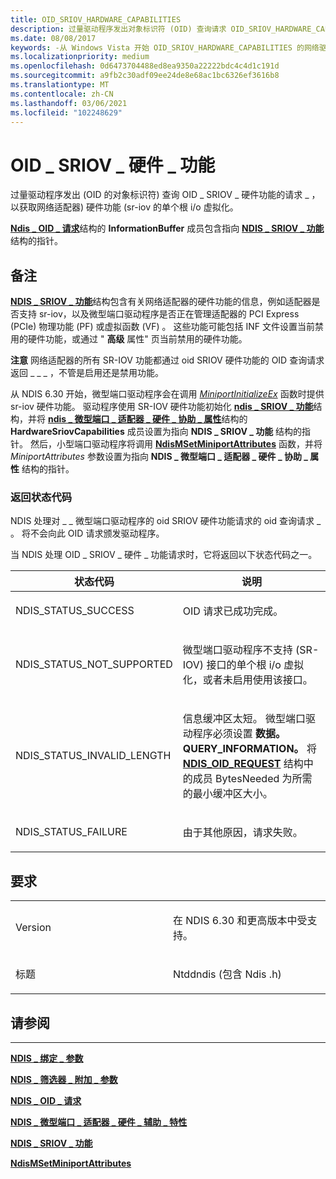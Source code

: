 ```yaml
---
title: OID_SRIOV_HARDWARE_CAPABILITIES
description: 过量驱动程序发出对象标识符 (OID) 查询请求 OID_SRIOV_HARDWARE_CAPABILITIES 获取网络适配器的单个根 i/o 虚拟化 (SR-IOV) 硬件功能。
ms.date: 08/08/2017
keywords: -从 Windows Vista 开始 OID_SRIOV_HARDWARE_CAPABILITIES 的网络驱动程序
ms.localizationpriority: medium
ms.openlocfilehash: 0d6473704488ed8ea9350a22222bdc4c4d1c191d
ms.sourcegitcommit: a9fb2c30adf09ee24de8e68ac1bc6326ef3616b8
ms.translationtype: MT
ms.contentlocale: zh-CN
ms.lasthandoff: 03/06/2021
ms.locfileid: "102248629"
---
```

# <a name="oid_sriov_hardware_capabilities"></a>OID \_ SRIOV \_ 硬件 \_ 功能


过量驱动程序发出 (OID 的对象标识符) 查询 OID \_ SRIOV \_ 硬件功能的请求 \_ ，以获取网络适配器) 硬件功能 (sr-iov 的单个根 i/o 虚拟化。

[**Ndis \_ OID \_ 请求**](/windows-hardware/drivers/ddi/oidrequest/ns-oidrequest-ndis_oid_request)结构的 **InformationBuffer** 成员包含指向 [**NDIS \_ SRIOV \_ 功能**](/windows-hardware/drivers/ddi/ntddndis/ns-ntddndis-_ndis_sriov_capabilities)结构的指针。

<a name="remarks"></a>备注
-------

[**NDIS \_ SRIOV \_ 功能**](/windows-hardware/drivers/ddi/ntddndis/ns-ntddndis-_ndis_sriov_capabilities)结构包含有关网络适配器的硬件功能的信息，例如适配器是否支持 sr-iov，以及微型端口驱动程序是否正在管理适配器的 PCI Express (PCIe) 物理功能 (PF) 或虚拟函数 (VF) 。 这些功能可能包括 INF 文件设置当前禁用的硬件功能，或通过 " **高级** 属性" 页当前禁用的硬件功能。

**注意**  网络适配器的所有 SR-IOV 功能都通过 oid SRIOV 硬件功能的 OID 查询请求返回 \_ \_ \_ ，不管是启用还是禁用功能。

 

从 NDIS 6.30 开始，微型端口驱动程序会在调用 [*MiniportInitializeEx*](/windows-hardware/drivers/ddi/ndis/nc-ndis-miniport_initialize) 函数时提供 sr-iov 硬件功能。 驱动程序使用 SR-IOV 硬件功能初始化 [**ndis \_ SRIOV \_ 功能**](/windows-hardware/drivers/ddi/ntddndis/ns-ntddndis-_ndis_sriov_capabilities)结构，并将 [**ndis \_ 微型端口 \_ 适配器 \_ 硬件 \_ 协助 \_ 属性**](/windows-hardware/drivers/ddi/ndis/ns-ndis-_ndis_miniport_adapter_hardware_assist_attributes)结构的 **HardwareSriovCapabilities** 成员设置为指向 **NDIS \_ SRIOV \_ 功能** 结构的指针。 然后，小型端口驱动程序将调用 [**NdisMSetMiniportAttributes**](/windows-hardware/drivers/ddi/ndis/nf-ndis-ndismsetminiportattributes) 函数，并将 *MiniportAttributes* 参数设置为指向 **NDIS \_ 微型端口 \_ 适配器 \_ 硬件 \_ 协助 \_ 属性** 结构的指针。

### <a name="return-status-codes"></a>返回状态代码

NDIS 处理对 \_ \_ 微型端口驱动程序的 oid SRIOV 硬件功能请求的 oid 查询请求 \_ 。 将不会向此 OID 请求颁发驱动程序。

当 NDIS 处理 OID \_ SRIOV \_ 硬件 \_ 功能请求时，它将返回以下状态代码之一。

<table>
<colgroup>
<col width="50%" />
<col width="50%" />
</colgroup>
<thead>
<tr class="header">
<th>状态代码</th>
<th>说明</th>
</tr>
</thead>
<tbody>
<tr class="odd">
<td><p>NDIS_STATUS_SUCCESS</p></td>
<td><p>OID 请求已成功完成。</p></td>
</tr>
<tr class="even">
<td><p>NDIS_STATUS_NOT_SUPPORTED</p></td>
<td><p>微型端口驱动程序不支持 (SR-IOV) 接口的单个根 i/o 虚拟化，或者未启用使用该接口。</p></td>
</tr>
<tr class="odd">
<td><p>NDIS_STATUS_INVALID_LENGTH</p></td>
<td><p>信息缓冲区太短。 微型端口驱动程序必须设置 <strong>数据。QUERY_INFORMATION。</strong> 将 <a href="/windows-hardware/drivers/ddi/ndis/ns-ndis-_ndis_oid_request" data-raw-source="[&lt;strong&gt;NDIS_OID_REQUEST&lt;/strong&gt;](/windows-hardware/drivers/ddi/oidrequest/ns-oidrequest-ndis_oid_request)"><strong>NDIS_OID_REQUEST</strong></a> 结构中的成员 BytesNeeded 为所需的最小缓冲区大小。</p></td>
</tr>
<tr class="even">
<td><p>NDIS_STATUS_FAILURE</p></td>
<td><p>由于其他原因，请求失败。</p></td>
</tr>
</tbody>
</table>

 

<a name="requirements"></a>要求
------------

<table>
<colgroup>
<col width="50%" />
<col width="50%" />
</colgroup>
<tbody>
<tr class="odd">
<td><p>Version</p></td>
<td><p>在 NDIS 6.30 和更高版本中受支持。</p></td>
</tr>
<tr class="even">
<td><p>标题</p></td>
<td>Ntddndis (包含 Ndis .h) </td>
</tr>
</tbody>
</table>

## <a name="see-also"></a>请参阅


****
[**NDIS \_ 绑定 \_ 参数**](/windows-hardware/drivers/ddi/ndis/ns-ndis-_ndis_bind_parameters)

[**NDIS \_ 筛选器 \_ 附加 \_ 参数**](/windows-hardware/drivers/ddi/ndis/ns-ndis-_ndis_filter_attach_parameters)

[**NDIS \_ OID \_ 请求**](/windows-hardware/drivers/ddi/oidrequest/ns-oidrequest-ndis_oid_request)

[**NDIS \_ 微型端口 \_ 适配器 \_ 硬件 \_ 辅助 \_ 特性**](/windows-hardware/drivers/ddi/ndis/ns-ndis-_ndis_miniport_adapter_hardware_assist_attributes)

[**NDIS \_ SRIOV \_ 功能**](/windows-hardware/drivers/ddi/ntddndis/ns-ntddndis-_ndis_sriov_capabilities)

[**NdisMSetMiniportAttributes**](/windows-hardware/drivers/ddi/ndis/nf-ndis-ndismsetminiportattributes)


